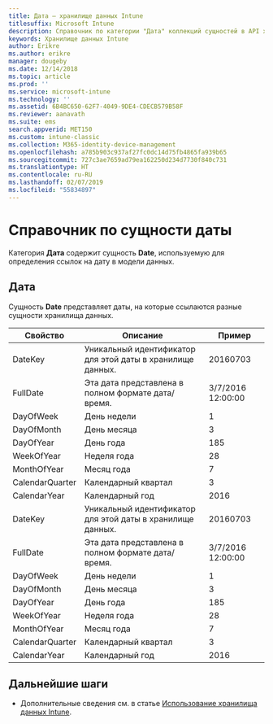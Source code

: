 ```yaml
---
title: Дата — хранилище данных Intune
titlesuffix: Microsoft Intune
description: Справочник по категории "Дата" коллекций сущностей в API хранилища данных Intune.
keywords: Хранилище данных Intune
author: Erikre
ms.author: erikre
manager: dougeby
ms.date: 12/14/2018
ms.topic: article
ms.prod: ''
ms.service: microsoft-intune
ms.technology: ''
ms.assetid: 6B4BC650-62F7-4049-9DE4-CDECB579B58F
ms.reviewer: aanavath
ms.suite: ems
search.appverid: MET150
ms.custom: intune-classic
ms.collection: M365-identity-device-management
ms.openlocfilehash: a785b903c937af27fc0dc14d75fb4865fa939b65
ms.sourcegitcommit: 727c3ae7659ad79ea162250d234d7730f840c731
ms.translationtype: HT
ms.contentlocale: ru-RU
ms.lasthandoff: 02/07/2019
ms.locfileid: "55834897"
---
```

# <a name="reference-for-date-entity"></a>Справочник по сущности даты

Категория **Дата** содержит сущность **Date**, используемую для определения ссылок на дату в модели данных.

## <a name="date"></a>Дата

Сущность **Date** представляет даты, на которые ссылаются разные сущности хранилища данных.


|    Свойство     |                      Описание                       |       Пример        |
|-----------------|--------------------------------------------------------|----------------------|
|     DateKey     | Уникальный идентификатор для этой даты в хранилище данных. |       20160703       |
|    FullDate     |    Эта дата представлена в полном формате дата/время.     | 3/7/2016 12:00:00 |
|    DayOfWeek    |                      День недели                       |          1           |
|   DayOfMonth    |                      День месяца                      |          3           |
|    DayOfYear    |                      День года                       |         185          |
|   WeekOfYear    |                      Неделя года                      |          28          |
|   MonthOfYear   |                   Месяц года                    |          7           |
| CalendarQuarter |                    Календарный квартал                    |          3           |
|  CalendarYear   |                     Календарный год                      |         2016         |
|     DateKey     | Уникальный идентификатор для этой даты в хранилище данных. |       20160703       |
|    FullDate     |    Эта дата представлена в полном формате дата/время.     | 3/7/2016 12:00:00 |
|    DayOfWeek    |                      День недели                       |          1           |
|   DayOfMonth    |                      День месяца                      |          3           |
|    DayOfYear    |                      День года                       |         185          |
|   WeekOfYear    |                      Неделя года                      |          28          |
|   MonthOfYear   |                   Месяц года                    |          7           |
| CalendarQuarter |                    Календарный квартал                    |          3           |
|  CalendarYear   |                     Календарный год                      |         2016         |

## <a name="next-steps"></a>Дальнейшие шаги

- Дополнительные сведения см. в статье [Использование хранилища данных Intune](reports-nav-create-intune-reports.md).
